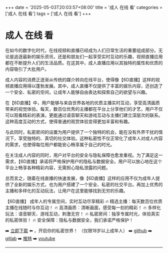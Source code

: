 +++
date = '2025-05-03T20:03:57+08:00'
title = '成人 在线 看'
categories = ['成人 在线 看']
tags = ['成人 在线 看']
+++

# 成人 在线 看

在如今的数字化时代，在线视频和直播已经成为人们日常生活的重要组成部分。无论是追逐最新的娱乐资讯，还是和朋友们一起享受实时互动的乐趣，视频直播应用都在不断提升人们的生活品质。在这其中，成人直播应用以其独特的属性和优质的内容吸引了大批用户。

成人内容的消费正逐渐从传统的媒介转向在线平台，使得像【6D直播】这样的视频直播应用得以蓬勃发展。其中，成人直播不仅提供了丰富的娱乐内容，还创造了一个安全、私密的空间，让成年人能够自由表达和探索自己的欲望与兴趣。

在【6D直播】中，用户能够与来自世界各地的优质主播实时互动，享受高清画质带来的视觉体验。每天，数百位优秀的主播都在平台上分享他们的才艺，用户不仅可以观看精彩的表演，更能通过语音聊天和游戏互动与主播们建立深层次的联系。这种高度互动的方式，使得普通的观赏体验变得更加丰富和有趣。

与此同时，私密房间的设置为用户提供了一个独特的机会，能在没有外界干扰的情况下，享受独特的、真切的社交体验。这种私密性不仅正常化了成年人对成人内容的需求，也使得每位用户都能安心畅享属于自己的时光。

在关注成人内容的同时，用户对平台的安全与隐私保障也愈发重视。为了满足这一需求，【6D直播】承诺将严格保护用户的隐私与数据安全。用户可以放心地在这个平台上畅享各种精彩内容，无需担心隐私泄露的问题。

总而言之，随着在线直播的快速发展，像【6D直播】这样的应用不仅为成年人提供了全新的娱乐方式，也为用户搭建了一个安全、私密的社交平台。再加上优秀的主播和多样化的互动玩法，让用户在这里能够找到无穷的乐趣。

【6D直播】
成年人的专属空间，实时互动尽享精彩
🔥 精选主播：每天数百位优质主播在线随时与你互动！
🔥 高清画质：清晰画面，感受每一刻的精彩！
🔥 多样化玩法：语音聊天、游戏互动，刺激无穷！
🔥 私密房间：独享专属时光，体验真实的私密体验！
🔥 安全保障：隐私与数据安全，我们承诺严格保护！

➡️ [立即下载](https://down123.s3.ap-east-1.amazonaws.com/down/down.html?channelCode=blog) ⬅️ ，开启你的私密世界！
（仅限18岁以上成年人）
➡️ [github](https://aldult-live.github.io/)
➡️ [gitlab](https://seo-09598d.gitlab.io/)
➡️ [推特](https://x.com/wegame33)
➡️ [youtube](https://www.youtube.com/@6Dlive)

---
